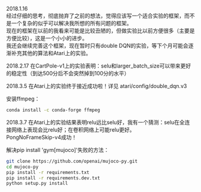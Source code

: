 2018.1.16  
经过仔细的思考，彻底抛弃了之前的想法，觉得应该写一个适合实验的框架，而不是一个复杂的似乎可以解决我所想的所有问题的框架。  
现在的框架在以前的我看来可能是比较丑陋的，但做实验比以前方便很多（主要是方便比较），这是一个小小的进步。  
我还会继续完善这个框架，现在暂时只有double DQN的实验，等下个月可能会逐渐补充其他的算法和Atari上的实验。

2018.2.17
在CartPole-v1上的实验表明：selu和larger_batch_size可以带来更好的稳定性（到达500分后不会突然掉到100分的水平）

2018.3.5
在Atari上的实验终于接近成功啦！详见 atari/config/double_dqn.v3

安装ffmpeg：
```bash
conda install -c conda-forge ffmpeg
```

2018.3.7
在Atari上的实验结果表明relu远比selu好，我有一个猜测：selu在全连接网络上表现会比relu好；在卷积网络上可能relu更好。  
PongNoFrameSkip-v4成功！

解决pip install 'gym[mujoco]'失败的方法：
```bash
git clone https://github.com/openai/mujoco-py.git
cd mujoco-py
pip install -r requirements.txt
pip install -r requirements.dev.txt
python setup.py install
```
